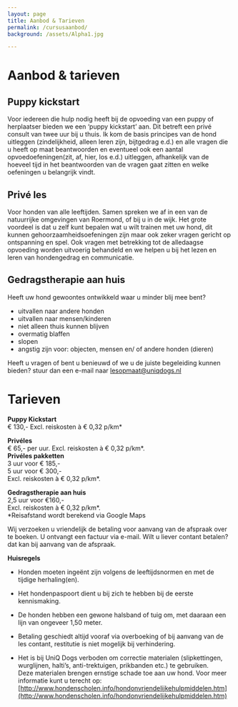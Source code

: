 ```yaml
---
layout: page
title: Aanbod & Tarieven
permalink: /cursusaanbod/
background: /assets/Alpha1.jpg

---
```

# Aanbod & tarieven


## Puppy kickstart
Voor iedereen die hulp nodig heeft bij de opvoeding van een puppy of herplaatser bieden we een ‘puppy kickstart’ aan.
Dit betreft een privé consult van twee uur bij u thuis. Ik kom de basis principes van de hond uitleggen (zindelijkheid, alleen leren zijn, bijtgedrag e.d.) en alle vragen die u heeft op maat beantwoorden en eventueel ook een aantal opvoedoefeningen(zit, af, hier, los e.d.) uitleggen, afhankelijk van de hoeveel tijd in het beantwoorden van de vragen gaat zitten en welke oefeningen u belangrijk vindt.


## Privé les
Voor honden van alle leeftijden. Samen spreken we af in een van de natuurrijke omgevingen van Roermond, of bij u in de wijk.
Het grote voordeel is dat u zelf kunt bepalen wat u wilt trainen met uw hond, dit kunnen gehoorzaamheidsoefeningen zijn maar ook zeker vragen gericht op ontspanning en spel. Ook vragen met betrekking tot de alledaagse opvoeding worden uitvoerig behandeld en we helpen u bij het lezen en leren van hondengedrag en communicatie.


## Gedragstherapie aan huis

Heeft uw hond gewoontes ontwikkeld waar u minder blij mee bent? 
- uitvallen naar andere honden
- uitvallen naar mensen/kinderen
- niet alleen thuis kunnen blijven
- overmatig blaffen
- slopen
- angstig zijn voor: objecten, mensen en/ of andere honden (dieren)

Heeft u vragen of bent u benieuwd of we u de juiste begeleiding kunnen bieden? stuur dan een e-mail naar <a href="mailto:lesopmaat@uniqdogs.nl">lesopmaat@uniqdogs.nl</a>



# Tarieven

**Puppy Kickstart**  
€ 130,- Excl. reiskosten à € 0,32 p/km*

**Privéles**  
€ 65,- per uur. Excl. reiskosten à € 0,32 p/km*.  
**Privéles pakketten**  
3 uur voor € 185,-  
5 uur voor € 300,-  
Excl. reiskosten à € 0,32 p/km*.

**Gedragstherapie aan huis**  
2,5 uur voor €160,-   
Excl. reiskosten à € 0,32 p/km*.  
*Reisafstand wordt berekend via Google Maps
  
Wij verzoeken u vriendelijk de betaling voor aanvang van de afspraak over te boeken. U ontvangt een factuur via e-mail.
Wilt u liever contant betalen? dat kan bij aanvang van de afspraak.

  
   
   
**Huisregels**

- Honden moeten ingeënt zijn volgens de leeftijdsnormen en met de tijdige herhaling(en).

- Het hondenpaspoort dient u bij zich te hebben bij de eerste kennismaking.

- De honden hebben een gewone halsband of tuig om, met daaraan een lijn van ongeveer 1,50 meter.

- Betaling geschiedt altijd vooraf via overboeking of bij aanvang van de les contant, restitutie is niet mogelijk bij verhindering.

- Het is bij UniQ Dogs verboden om correctie materialen (slipkettingen, wurglijnen, halti’s, anti-trektuigen, prikbanden etc.) te gebruiken.  
Deze materialen brengen ernstige schade toe aan uw hond. Voor meer informatie kunt u terecht op: [http://www.hondenscholen.info/hondonvriendelijkehulpmiddelen.htm](http://www.hondenscholen.info/hondonvriendelijkehulpmiddelen.htm)
